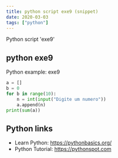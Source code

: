 ```yaml
---
title: python script exe9 (snippet)
date: 2020-03-03
tags: ["python"]
---
```

Python script 'exe9'


## python exe9

Python example: exe9

```python
a = []
b = 0
for b in range(10):
    n = int(input("Digite um numero"))
    a.append(n)
print(sum(a))

```

## Python links

- Learn Python: https://pythonbasics.org/
- Python Tutorial: https://pythonspot.com
